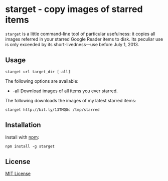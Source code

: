 # starget - copy images of starred items

`starget` is a little command-line tool of particular usefulness: it copies all images referred in your starred Google Reader items to disk. Its peculiar use is only exceeded by its short-livedness—use before July 1, 2013.

## Usage

    starget url target_dir [-all]

The following options are available:

- -all Download images of all items you ever starred.

The following downloads the images of my latest starred items:

    starget http://bit.ly/13TMQGc /tmp/starred

## Installation

Install with [npm](https://npmjs.org):

    npm install -g starget

## License

[MIT License](https://raw.github.com/michaelnisi/starget/master/LICENSE)
